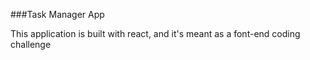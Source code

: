 ###Task Manager App

This application is built with react, and it's meant as a font-end coding challenge
